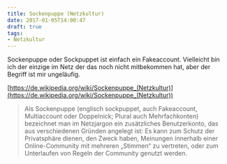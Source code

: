 ```yaml
---
title: Sockenpuppe (Netzkultur)
date: 2017-01-05T14:00:47
draft: true
tags:
- Netzkultur
---
```


Sockenpuppe oder Sockpuppet ist einfach ein Fakeaccount.
Vielleicht bin ich der einzige im Netz der das noch nicht mitbekommen hat,
aber der Begriff ist mir ungeläufig.

[https://de.wikipedia.org/wiki/Sockenpuppe_(Netzkultur)](https://de.wikipedia.org/wiki/Sockenpuppe_(Netzkultur))

> Als Sockenpuppe (englisch sockpuppet, auch Fakeaccount, Multiaccount oder
> Doppelnick; Plural auch Mehrfachkonten) bezeichnet man im Netzjargon ein
> zusätzliches Benutzerkonto, das aus verschiedenen Gründen angelegt ist:
> Es kann zum Schutz der Privatsphäre dienen, den Zweck haben, Meinungen
> innerhalb einer Online-Community mit mehreren „Stimmen“ zu vertreten,
> oder zum Unterlaufen von Regeln der Community genutzt werden.
